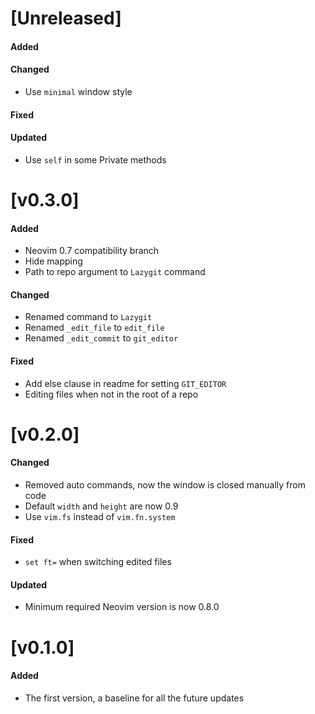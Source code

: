 # [Unreleased]

#### Added

#### Changed

- Use `minimal` window style

#### Fixed

#### Updated

- Use `self` in some Private methods

# [v0.3.0]

#### Added

- Neovim 0.7 compatibility branch
- Hide mapping
- Path to repo argument to `Lazygit` command

#### Changed

- Renamed command to `Lazygit`
- Renamed `_edit_file` to `edit_file`
- Renamed `_edit_commit` to `git_editor`

#### Fixed

- Add else clause in readme for setting `GIT_EDITOR`
- Editing files when not in the root of a repo

# [v0.2.0]

#### Changed

- Removed auto commands, now the window is closed manually from code
- Default `width` and `height` are now 0.9
- Use `vim.fs` instead of `vim.fn.system`

#### Fixed

- `set ft=` when switching edited files

#### Updated

- Minimum required Neovim version is now 0.8.0

# [v0.1.0]

#### Added

- The first version, a baseline for all the future updates
